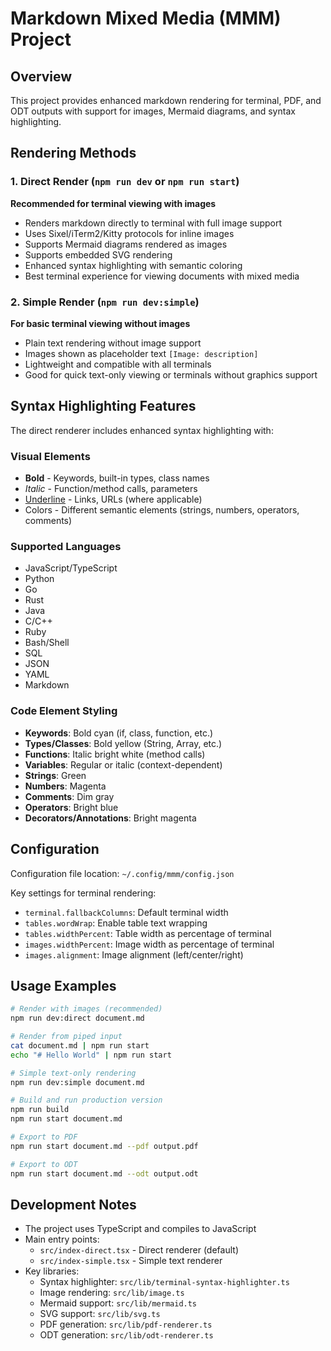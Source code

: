 # Markdown Mixed Media (MMM) Project

## Overview
This project provides enhanced markdown rendering for terminal, PDF, and ODT outputs with support for images, Mermaid diagrams, and syntax highlighting.

## Rendering Methods

### 1. Direct Render (`npm run dev` or `npm run start`)
**Recommended for terminal viewing with images**
- Renders markdown directly to terminal with full image support
- Uses Sixel/iTerm2/Kitty protocols for inline images
- Supports Mermaid diagrams rendered as images
- Supports embedded SVG rendering
- Enhanced syntax highlighting with semantic coloring
- Best terminal experience for viewing documents with mixed media

### 2. Simple Render (`npm run dev:simple`)
**For basic terminal viewing without images**
- Plain text rendering without image support
- Images shown as placeholder text `[Image: description]`
- Lightweight and compatible with all terminals
- Good for quick text-only viewing or terminals without graphics support

## Syntax Highlighting Features

The direct renderer includes enhanced syntax highlighting with:

### Visual Elements
- **Bold** - Keywords, built-in types, class names
- *Italic* - Function/method calls, parameters
- <u>Underline</u> - Links, URLs (where applicable)
- Colors - Different semantic elements (strings, numbers, operators, comments)

### Supported Languages
- JavaScript/TypeScript
- Python
- Go
- Rust
- Java
- C/C++
- Ruby
- Bash/Shell
- SQL
- JSON
- YAML
- Markdown

### Code Element Styling
- **Keywords**: Bold cyan (if, class, function, etc.)
- **Types/Classes**: Bold yellow (String, Array, etc.)
- **Functions**: Italic bright white (method calls)
- **Variables**: Regular or italic (context-dependent)
- **Strings**: Green
- **Numbers**: Magenta
- **Comments**: Dim gray
- **Operators**: Bright blue
- **Decorators/Annotations**: Bright magenta

## Configuration

Configuration file location: `~/.config/mmm/config.json`

Key settings for terminal rendering:
- `terminal.fallbackColumns`: Default terminal width
- `tables.wordWrap`: Enable table text wrapping
- `tables.widthPercent`: Table width as percentage of terminal
- `images.widthPercent`: Image width as percentage of terminal
- `images.alignment`: Image alignment (left/center/right)

## Usage Examples

```bash
# Render with images (recommended)
npm run dev:direct document.md

# Render from piped input
cat document.md | npm run start
echo "# Hello World" | npm run start

# Simple text-only rendering
npm run dev:simple document.md

# Build and run production version
npm run build
npm run start document.md

# Export to PDF
npm run start document.md --pdf output.pdf

# Export to ODT
npm run start document.md --odt output.odt
```

## Development Notes

- The project uses TypeScript and compiles to JavaScript
- Main entry points:
  - `src/index-direct.tsx` - Direct renderer (default)
  - `src/index-simple.tsx` - Simple text renderer
- Key libraries:
  - Syntax highlighter: `src/lib/terminal-syntax-highlighter.ts`
  - Image rendering: `src/lib/image.ts`
  - Mermaid support: `src/lib/mermaid.ts`
  - SVG support: `src/lib/svg.ts`
  - PDF generation: `src/lib/pdf-renderer.ts`
  - ODT generation: `src/lib/odt-renderer.ts`